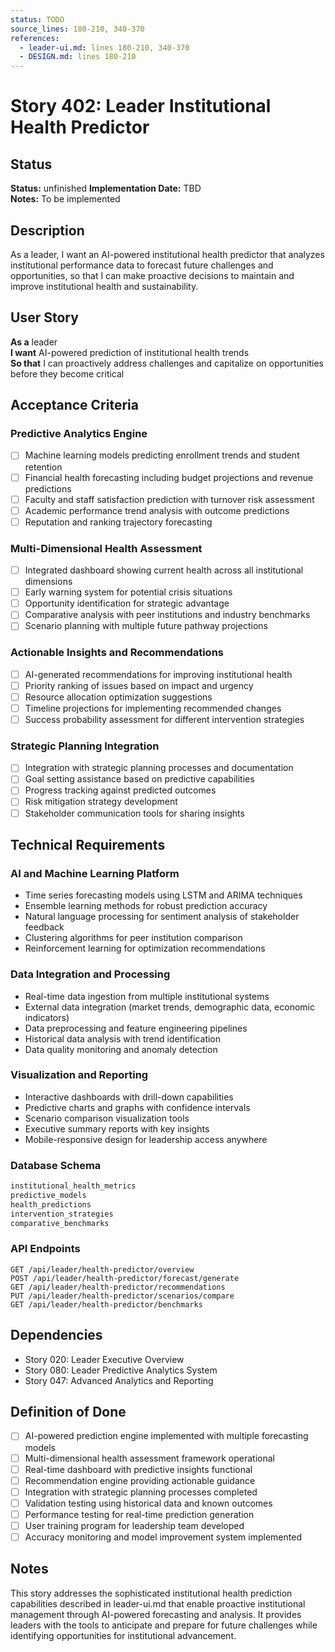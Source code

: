 ```yaml
---
status: TODO
source_lines: 180-210, 340-370
references:
  - leader-ui.md: lines 180-210, 340-370
  - DESIGN.md: lines 180-210
---
```

# Story 402: Leader Institutional Health Predictor

## Status
**Status:** unfinished
**Implementation Date:** TBD  
**Notes:** To be implemented

## Description

As a leader, I want an AI-powered institutional health predictor that analyzes institutional performance data to forecast future challenges and opportunities, so that I can make proactive decisions to maintain and improve institutional health and sustainability.

## User Story

**As a** leader  
**I want** AI-powered prediction of institutional health trends  
**So that** I can proactively address challenges and capitalize on opportunities before they become critical

## Acceptance Criteria

### Predictive Analytics Engine
- [ ] Machine learning models predicting enrollment trends and student retention
- [ ] Financial health forecasting including budget projections and revenue predictions
- [ ] Faculty and staff satisfaction prediction with turnover risk assessment
- [ ] Academic performance trend analysis with outcome predictions
- [ ] Reputation and ranking trajectory forecasting

### Multi-Dimensional Health Assessment
- [ ] Integrated dashboard showing current health across all institutional dimensions
- [ ] Early warning system for potential crisis situations
- [ ] Opportunity identification for strategic advantage
- [ ] Comparative analysis with peer institutions and industry benchmarks
- [ ] Scenario planning with multiple future pathway projections

### Actionable Insights and Recommendations
- [ ] AI-generated recommendations for improving institutional health
- [ ] Priority ranking of issues based on impact and urgency
- [ ] Resource allocation optimization suggestions
- [ ] Timeline projections for implementing recommended changes
- [ ] Success probability assessment for different intervention strategies

### Strategic Planning Integration
- [ ] Integration with strategic planning processes and documentation
- [ ] Goal setting assistance based on predictive capabilities
- [ ] Progress tracking against predicted outcomes
- [ ] Risk mitigation strategy development
- [ ] Stakeholder communication tools for sharing insights

## Technical Requirements

### AI and Machine Learning Platform
- Time series forecasting models using LSTM and ARIMA techniques
- Ensemble learning methods for robust prediction accuracy
- Natural language processing for sentiment analysis of stakeholder feedback
- Clustering algorithms for peer institution comparison
- Reinforcement learning for optimization recommendations

### Data Integration and Processing
- Real-time data ingestion from multiple institutional systems
- External data integration (market trends, demographic data, economic indicators)
- Data preprocessing and feature engineering pipelines
- Historical data analysis with trend identification
- Data quality monitoring and anomaly detection

### Visualization and Reporting
- Interactive dashboards with drill-down capabilities
- Predictive charts and graphs with confidence intervals
- Scenario comparison visualization tools
- Executive summary reports with key insights
- Mobile-responsive design for leadership access anywhere

### Database Schema
```sql
institutional_health_metrics
predictive_models
health_predictions
intervention_strategies
comparative_benchmarks
```

### API Endpoints
```
GET /api/leader/health-predictor/overview
POST /api/leader/health-predictor/forecast/generate
GET /api/leader/health-predictor/recommendations
PUT /api/leader/health-predictor/scenarios/compare
GET /api/leader/health-predictor/benchmarks
```

## Dependencies
- Story 020: Leader Executive Overview
- Story 080: Leader Predictive Analytics System
- Story 047: Advanced Analytics and Reporting

## Definition of Done
- [ ] AI-powered prediction engine implemented with multiple forecasting models
- [ ] Multi-dimensional health assessment framework operational
- [ ] Real-time dashboard with predictive insights functional
- [ ] Recommendation engine providing actionable guidance
- [ ] Integration with strategic planning processes completed
- [ ] Validation testing using historical data and known outcomes
- [ ] Performance testing for real-time prediction generation
- [ ] User training program for leadership team developed
- [ ] Accuracy monitoring and model improvement system implemented

## Notes
This story addresses the sophisticated institutional health prediction capabilities described in leader-ui.md that enable proactive institutional management through AI-powered forecasting and analysis. It provides leaders with the tools to anticipate and prepare for future challenges while identifying opportunities for institutional advancement.
